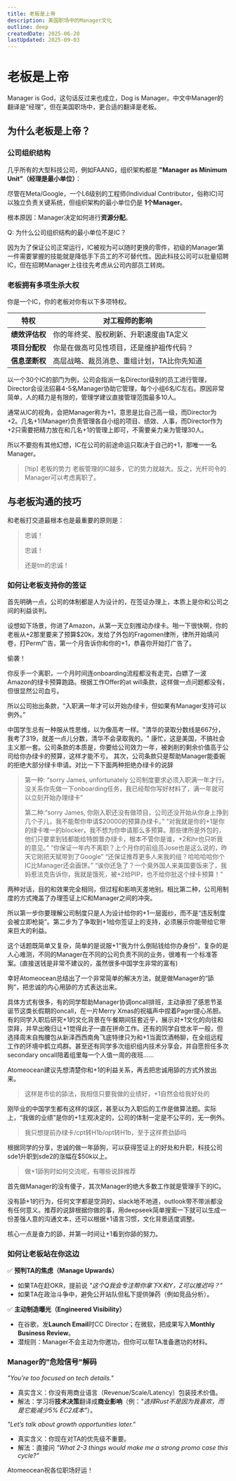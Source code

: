 ```yaml
---
title: 老板是上帝
description: 美国职场中的Manager文化
outline: deep
createdDate: 2025-06-20
lastUpdated: 2025-09-03
---
```

# 老板是上帝

Manager is God，这句话反过来也成立，Dog is Manager。中文中Manager的翻译是“经理”，但在美国职场中，更合适的翻译是老板。

## 为什么老板是上帝？

### 公司组织结构

几乎所有的大型科技公司，例如FAANG，组织架构都是 **"Manager as Minimum Unit"（经理是最小单位）**：

尽管在Meta/Google，一个L6级别的工程师(Individual Contributor，俗称IC)可以独立负责关键系统，但组织架构的最小单位仍是 **1个Manager**。

根本原因：Manager决定如何进行**资源分配**。

Q: 为什么公司组织结构的最小单位不是IC？

因为为了保证公司正常运行，IC被视为可以随时更换的零件，初级的Manager第一件需要掌握的技能就是降低手下员工的不可替代性。因此科技公司可以批量招聘IC，但在招聘Manager上往往先考虑从公司内部员工转岗。


### 老板拥有多项生杀大权

你是一个IC，你的老板对你有以下多项特权。

| 特权        | 对工程师的影响                |  
|-----------|------------------------|  
| **绩效评估权** | 你的年终奖、股权刷新、升职速度由TA定义   |  
| **项目分配权** | 你是在做高可见性项目，还是维护祖传代码？   |  
| **信息垄断权** | 高层战略、裁员消息、重组计划，TA比你先知道 |  

以一个30个IC的部门为例，公司会指派一名Director级别的员工进行管理，Director会设法招募4-5名Manager协助它管理，每个小组6名IC左右。原因非常简单，人的精力是有限的，管理学建议直接管理范围最多10人。

通常从IC的视角，会把Manager称为+1，意思是比自己高一级，而Director为+2。几名+1(Manager)负责管理各自小组的项目、绩效、人事，而Director作为+2只需要把精力放在和几名+1的管理上即可，不需要亲力亲为管理30人。

所以不要抱有其他幻想，IC在公司的前途命运只取决于自己的+1，那唯一一名Manager。

> [!tip] 老板的势力
> 老板管理的IC越多，它的势力就越大。反之，光杆司令的Manager可以考虑离职了。

## 与老板沟通的技巧

和老板打交道最根本也是最重要的原则是：

> 忠诚！
> 
> 忠诚！
> 
> 还是tm的忠诚！



### 如何让老板支持你的签证

首先明确一点，公司的体制都是人为设计的，在签证办理上，本质上是你和公司之间的利益谈判。

设想如下场景，你进了Amazon，从第一天立刻推动办绿卡。啪一下很快啊，你的老板从+2那里要来了预算$20k，发给了外包的Fragomen律所，律所开始填问卷，打Perm广告，第一个月告诉你和你的+1，恭喜你开始打广告了。

偷袭！

你反手一个离职，一个月时间连onboarding流程都没有走完，白嫖了一波Amazon的绿卡预算跑路。根据工作Offer的at will条款，这样做一点问题都没有，但很显然公司血亏。

所以公司抬出条款，“入职满一年才可以开始办绿卡，但如果有Manager支持可以例外。”

中国学生总有一种服从性思维，以为像高考一样。"清华的录取分数线是667分，我考了319，就差一点儿分数，清华不会录取我的。" 康忙，这是美国，不搞社会主义那一套。公司条款的本质是，你要给公司效力一年，被剥削的剩余价值高于公司给你办绿卡的预算，这样才能不亏。
其次，公司条款只是帮助Manager能委婉的拒绝大部分绿卡申请。对比一下下面两种拒绝办绿卡的说辞
> 第一种: “sorry James, unfortunately 公司制度要求必须入职满一年才行。没关系你先做一下onboarding任务，我已经帮你写好材料了，满一年就可以立刻开始办理绿卡”
>
> 第二种:“sorry James, 你刚入职还没有做项目，公司还没开始从你身上挣到几个子儿，我不能帮你申请$20000的预算办绿卡。”
> “对我就是你的+1是你的绿卡唯一的blocker，我不想为你申请那么多预算。那些律所是外包的，他们只要拿到钱都能给特朗普办绿卡，根本不管你是谁，+2和hr也只听我的意见。”
> “你保证一年内不离职？上个月你的前组员Jose也是这么说的，昨天它刚把天赋带到了Google”
> “还保证推荐更多人来我的组？哈哈哈哈你个IC比Manager还会画饼。”
> “诶你还急了？一个臭外国人来美国要饭来了，我妈惹法克告诉你，我就是饿死，被+2给PIP，也不给你批这个绿卡预算！”

两种对话，目的和效果完全相同，但过程和影响天差地别。相比第二种，公司用制度的方式掩盖了办理签证上IC和Manager之间的冲突。

所以第一步你要理解公司制度只是人为设计给你的+1一层面纱，而不是“违反制度会被立即枪毙”。第二步为了争取到+1给你签证上的支持，必须展示你能带给它带来巨大的利益。

这个话题既简单又复杂，简单的是说服+1“我为什么倒贴钱给你办身份”，复杂的是人心难测，不同的Manager在不同的公司负责不同的业务，很难有一个标准答案。(直接送钱是非常不建议的，虽然很多中国学生非常的富有)

幸好Atomeocean总结出了一个非常简单的解决方法，就是做Manager的“舔狗”，把忠诚的内心用舔的方式表达出来。

具体方式有很多，有的同学帮助Manager协调oncall排班，主动承担了感恩节圣诞节这类长假期的oncall，在一片Merry Xmas的祝福声中捏着Pager提心吊胆。有的同学入职后研究+1的文化背景在午餐期间狂套近乎，展示对+1文化的向往和崇拜，并早出晚归让+1觉得此子一直在拼命工作。还有的同学自觉水平一般，但选择周末自掏腰包从新泽西西南角飞底特律只为和+1当面饮酒畅聊，在全组远程工作的环境中鹤立鸡群。甚至还有同学多次组织组内技术分享会，并自愿担任多次secondary oncall陪着组里每一个人值一周的夜班……

Atomeocean建议先想清楚你和+1的利益关系，再去把忠诚用舔的方式外放出来。

> 这样是市侩的舔法，我相信只要我做的业绩好，+1自然会给我好处的

刚毕业的中国学生都有这样的误区，甚至以为入职后的工作是做算法题。实际上，“我做的业绩”是你的+1主观决定的，公司的体制一定是不公平的，无一例外。

> 我只想提前办绿卡/cpt转H1b/opt转H1b，至于这样费劲舔吗

根据同学的分享，忠诚的做一年舔狗，可以获得签证上的好处和升职，科技公司sde1升职到sde2的涨幅在$50k以上。

> 做+1舔狗时如何交流呢，有哪些说辞推荐

首先做Manager的没有傻子，其次Manager的绝大多数工作就是管理手下的IC。

没有舔+1的行为，任何文字都是空洞的，slack地不地道，outlook带不带派都没有任何意义。推荐的说辞根据你做的事，用deepseek简单搜索一下就可以生成一份差强人意的沟通文本，还可以根据+1语言习惯，文化背景适度调整。

核心一点是奋力的舔，并第一时间让+1看到你舔的努力。


### 如何让老板站在你这边

✅ **预判TA的焦虑（Manage Upwards）**
- 如果TA在赶OKR，提前说 *"这个Q我会专注帮你拿下X和Y，Z可以推迟吗？"*
- 如果TA在政治斗争中，避免公开站队但私下提供弹药（例如竞品分析）。


✅ **主动制造曝光（Engineered Visibility）**
- 在谷歌，发**Launch Email**时CC Director；在微软，把成果写入**Monthly Business Review**。
- 潜规则：Manager不会主动为你邀功，但你可以帮TA准备邀功的材料。




### Manager的"危险信号"解码
*"You’re too focused on tech details."*
- 真实含义：你没有用商业语言（Revenue/Scale/Latency）包装技术价值。
- 解法：学习将**技术决策**翻译成**商业影响**（例：*"选择Rust不是因为我喜欢，而是它能减少5% EC2成本"*）。

*"Let’s talk about growth opportunities later."*
- 真实含义：你现在对TA的优先级不重要。
- 解法：直接问 *"What 2-3 things would make me a strong promo case this cycle?"*

Atomeocean祝各位职场好运！
